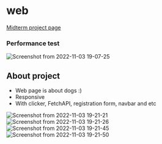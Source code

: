 # web
[Midterm project page](https://sharabidinov.github.io/web/)

### Performance test
![Screenshot from 2022-11-03 19-07-25](https://user-images.githubusercontent.com/73030640/199745402-695e63ac-3d57-4e9c-a253-ce41b57e68b3.png)

## About project
* Web page is about dogs :)
* Responsive
* With clicker, FetchAPI, registration form, navbar and etc


![Screenshot from 2022-11-03 19-21-21](https://user-images.githubusercontent.com/73030640/199745479-2239c952-632d-416c-b7fa-1759a17ab2a3.jpg)
![Screenshot from 2022-11-03 19-21-26](https://user-images.githubusercontent.com/73030640/199745550-4cc9f8fa-6202-447a-84c7-dd9a8816e1ca.png)
![Screenshot from 2022-11-03 19-21-45](https://user-images.githubusercontent.com/73030640/199745592-ce02a510-1c53-4978-a56c-d40541cdd301.png)
![Screenshot from 2022-11-03 19-21-50](https://user-images.githubusercontent.com/73030640/199745605-d2784728-622d-4d5f-941d-5d7f9c54012b.png)
